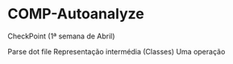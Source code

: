 # COMP-Autoanalyze


CheckPoint (1ª semana de Abril)

  Parse dot file
  Representação intermédia (Classes)
  Uma operação
